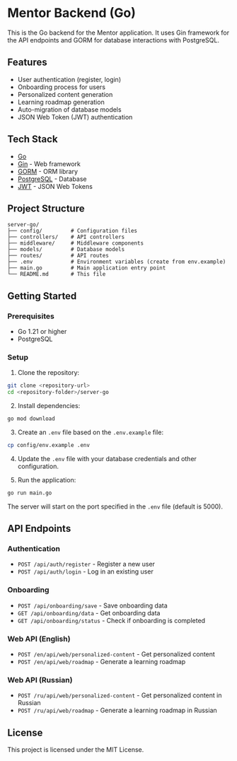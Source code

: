 # Mentor Backend (Go)

This is the Go backend for the Mentor application. It uses Gin framework for the API endpoints and GORM for database interactions with PostgreSQL.

## Features

- User authentication (register, login)
- Onboarding process for users
- Personalized content generation
- Learning roadmap generation
- Auto-migration of database models
- JSON Web Token (JWT) authentication

## Tech Stack

- [Go](https://golang.org/)
- [Gin](https://github.com/gin-gonic/gin) - Web framework
- [GORM](https://gorm.io/) - ORM library
- [PostgreSQL](https://www.postgresql.org/) - Database
- [JWT](https://github.com/golang-jwt/jwt) - JSON Web Tokens

## Project Structure

```
server-go/
├── config/         # Configuration files
├── controllers/    # API controllers
├── middleware/     # Middleware components
├── models/         # Database models
├── routes/         # API routes
├── .env            # Environment variables (create from env.example)
├── main.go         # Main application entry point
└── README.md       # This file
```

## Getting Started

### Prerequisites

- Go 1.21 or higher
- PostgreSQL

### Setup

1. Clone the repository:

```bash
git clone <repository-url>
cd <repository-folder>/server-go
```

2. Install dependencies:

```bash
go mod download
```

3. Create an `.env` file based on the `.env.example` file:

```bash
cp config/env.example .env
```

4. Update the `.env` file with your database credentials and other configuration.

5. Run the application:

```bash
go run main.go
```

The server will start on the port specified in the `.env` file (default is 5000).

## API Endpoints

### Authentication

- `POST /api/auth/register` - Register a new user
- `POST /api/auth/login` - Log in an existing user

### Onboarding

- `POST /api/onboarding/save` - Save onboarding data
- `GET /api/onboarding/data` - Get onboarding data
- `GET /api/onboarding/status` - Check if onboarding is completed

### Web API (English)

- `POST /en/api/web/personalized-content` - Get personalized content
- `POST /en/api/web/roadmap` - Generate a learning roadmap

### Web API (Russian)

- `POST /ru/api/web/personalized-content` - Get personalized content in Russian
- `POST /ru/api/web/roadmap` - Generate a learning roadmap in Russian

## License

This project is licensed under the MIT License. 